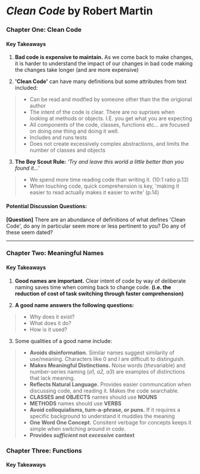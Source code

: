 # _Clean Code_ by Robert Martin

### Chapter One: Clean Code
#### Key Takeaways
1. **Bad code is expensive to maintain.**  As we come back to make changes, it is harder to understand the impact of our changes in bad code making the changes take longer (and are more expensive)

2. **'Clean Code'** can have many definitions but some attributes from text included:
> * Can be read and modfied by someone other than the the origional author
> * The intent of the code is clear.  There are no suprises when looking at methods or objects.  I.E. you get what you are expecting
> * All components of the code, classes, functions etc... are focused on doing one thing and doing it well.
> * Includes and runs tests
> * Does not create excessively complex abstractions, and limits the number of classes and objects

3. **The Boy Scout Rule:** _'Try and leave this world a little better than you found it...'_
> * We spend more time reading code than writing it.  (10:1 ratio p.13)
> * When touching code, quick comprehension is key, 'making it easier to read actually makes it easier to write' (p.14)

#### Potential Discussion Questions:

**[Question]** There are an abundance of definitions of what defines 'Clean Code', do any in particular seem more or less pertinent to you?  Do any of these seem dated?

---

### Chapter Two: Meaningful Names
#### Key Takeaways
1. **Good names are important.**  Clear intent of code by way of deliberate naming saves time when coming back to change code. __(i.e. the reduction of cost of task switching through faster comprehension)__

2. **A good name answers the following questions:**
> * Why does it exist?
> * What does it do?
> * How is it used? 

3. Some qualities of a good name include:
> * **Avoids disinformation.**  Similar names suggest similarity of use/meaning.  Characters like 0 and l are difficult to distinguish.
> * **Makes Meaningful Distinctions.**  Noise words (*the*variable) and number-series naming (*a1, a2, a3*) are examples of distinctions that lack meaning.
> * **Reflects Natural Language.**  Provides easier communcation when discussing code, and reading it. Makes the code searchable.
> * **CLASSES and OBJECTS** names should use **NOUNS**  
> * **METHODS** names should use **VERBS**
> * **Avoid colloquialisms, turn-a-phrase, or puns.**  If it requires a specific background to understand it muddles the meaning
> * **One Word One Concept.**  Consitent verbage for concepts keeps it simple when switching around in code.
> * **Provides *sufficient* not *excessive* context**


### Chapter Three: Functions
#### Key Takeaways

